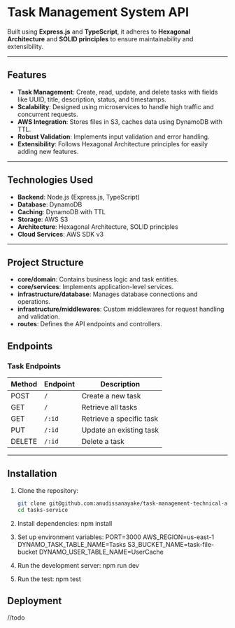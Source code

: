 # Task Management System API

Built using **Express.js** and **TypeScript**, it adheres to **Hexagonal Architecture** and **SOLID principles** to ensure maintainability and extensibility.

---

## Features

- **Task Management**: Create, read, update, and delete tasks with fields like UUID, title, description, status, and timestamps.
- **Scalability**: Designed using microservices to handle high traffic and concurrent requests.
- **AWS Integration**: Stores files in S3, caches data using DynamoDB with TTL.
- **Robust Validation**: Implements input validation and error handling.
- **Extensibility**: Follows Hexagonal Architecture principles for easily adding new features.

---

## Technologies Used

- **Backend**: Node.js (Express.js, TypeScript)
- **Database**: DynamoDB
- **Caching**: DynamoDB with TTL
- **Storage**: AWS S3
- **Architecture**: Hexagonal Architecture, SOLID principles
- **Cloud Services**: AWS SDK v3

---

## Project Structure

- **core/domain**: Contains business logic and task entities.
- **core/services**: Implements application-level services.
- **infrastructure/database**: Manages database connections and operations.
- **infrastructure/middlewares**: Custom middlewares for request handling and validation.
- **routes**: Defines the API endpoints and controllers.

## Endpoints

### Task Endpoints

| Method | Endpoint | Description              |
| ------ | -------- | ------------------------ |
| POST   | `/`      | Create a new task        |
| GET    | `/`      | Retrieve all tasks       |
| GET    | `/:id`   | Retrieve a specific task |
| PUT    | `/:id`   | Update an existing task  |
| DELETE | `/:id`   | Delete a task            |

---

## Installation

1. Clone the repository:

   ```bash
   git clone git@github.com:anudissanayake/task-management-technical-assessment.git
   cd tasks-service

   ```

2. Install dependencies:
   npm install

3. Set up environment variables:
   PORT=3000
   AWS_REGION=us-east-1
   DYNAMO_TASK_TABLE_NAME=Tasks
   S3_BUCKET_NAME=task-file-bucket
   DYNAMO_USER_TABLE_NAME=UserCache

4. Run the development server:
   npm run dev

5. Run the test:
   npm test

## Deployment

//todo
